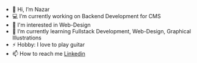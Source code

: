 - 👋 Hi, I’m Nazar
- 💻 I’m currently working on Backend Development for CMS
- 🎨 I'm interested in Web-Design
- 🌱 I’m currently learning Fullstack Development, Web-Design, Graphical Illustrations
- ⚡ Hobby: I love to play guitar
- 📫 How to reach me 
  [Linkedin](https://www.linkedin.com/in/nazar-hasanov/)

<!---
geekNH/geekNH is a ✨ special ✨ repository because its `README.md` (this file) appears on your GitHub profile.
You can click the Preview link to take a look at your changes.
--->
